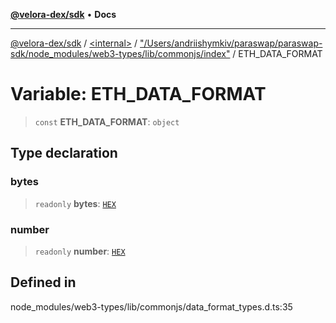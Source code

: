 [**@velora-dex/sdk**](../../../../README.md) • **Docs**

***

[@velora-dex/sdk](../../../../globals.md) / [\<internal\>](../../../README.md) / ["/Users/andriishymkiv/paraswap/paraswap-sdk/node\_modules/web3-types/lib/commonjs/index"](../README.md) / ETH\_DATA\_FORMAT

# Variable: ETH\_DATA\_FORMAT

> `const` **ETH\_DATA\_FORMAT**: `object`

## Type declaration

### bytes

> `readonly` **bytes**: [`HEX`](../../../README.md#hex)

### number

> `readonly` **number**: [`HEX`](../enumerations/FMT_NUMBER.md#hex)

## Defined in

node\_modules/web3-types/lib/commonjs/data\_format\_types.d.ts:35
